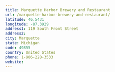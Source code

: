 ```yaml
---
title: Marquette Harbor Brewery and Restaurant
url: /marquette-harbor-brewery-and-restaurant/
latitude: 46.5431
longitude: -87.3929
address1: 119 South Front Street
address2: 
city: Marquette
state: Michigan
code: 49855
country: United States
phone: 1-906-228-3533
website: 
---
```


